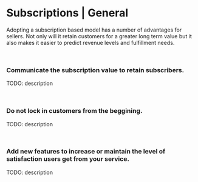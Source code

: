 # Subscriptions | General

Adopting a subscription based model has a number of advantages for sellers. Not only will it retain customers for a greater long term value but it also makes
it easier to predict revenue levels and fulfillment needs.

<br>


### Communicate the subscription value to retain subscribers.

TODO: description

<br>


### Do not lock in customers from the beggining.

TODO: description

<br>


### Add new features to increase or maintain the level of satisfaction users get from your service.

TODO: description

<br>


